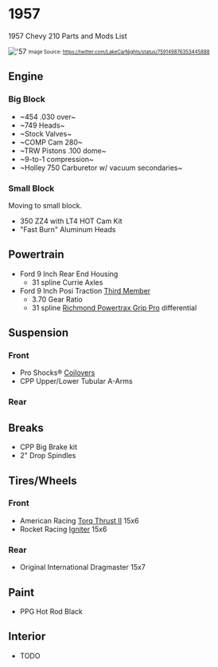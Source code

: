 # 1957

1957 Chevy 210 Parts and Mods List

!['57](https://pbs.twimg.com/media/CokKya2VUAAXqhO.jpg:large)
<sub><sup>Image Source: https://twitter.com/LakeCarNights/status/759149876353445888<sub><sup>

## Engine

### Big Block

* ~454 .030 over~
* ~749 Heads~
* ~Stock Valves~
* ~COMP Cam 280~
* ~TRW Pistons .100 dome~
* ~9-to-1 compression~
* ~Holley 750 Carburetor w/ vacuum secondaries~

### Small Block

Moving to small block.

* 350 ZZ4 with LT4 HOT Cam Kit
* "Fast Burn" Aluminum Heads

## Powertrain

* Ford 9 Inch Rear End Housing
  * 31 spline Currie Axles
* Ford 9 Inch Posi Traction [Third Member](http://www.speedwaymotors.com/Ford-9-Inch-Posi-Traction-Third-Member-Assembly,6788.html)
  * 3.70 Gear Ratio
  * 31 spline [Richmond Powertrax Grip Pro](https://www.powertrax.com/product-info/powertrax-grip-pro-traction-system/) differential

## Suspension

### Front

* Pro Shocks® [Coilovers](http://www.speedwaymotors.com/Pro-Shocks-C250GM450-1955-1957-B-B-Chevy-V8-Front-Coilover-Conversion,50623.html)
* CPP Upper/Lower Tubular A-Arms

### Rear

## Breaks

* CPP Big Brake kit
* 2" Drop Spindles

## Tires/Wheels

### Front

* American Racing [Torq Thrust II](http://www.americanracing.com/wheel/4424/vncl205-classic-torq-thrust-ii) 15x6
* Rocket Racing [Igniter](http://www.rocketracingwheels.com/rocket-igniter-series/c33) 15x6

### Rear

* Original International Dragmaster 15x7

## Paint

* PPG Hot Rod Black

## Interior

* TODO

